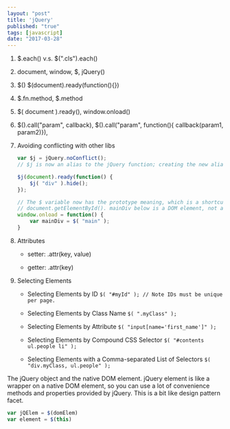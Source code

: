 ```yaml
---
layout: "post"
title: 'jQuery'
published: "true"
tags: [javascript]
date: "2017-03-28"
---
```


1. $.each() v.s. $(".cls").each()
2. document, window, $, jQuery()
3. $() $(document).ready(function(){})
4. $.fn.method, $.method
5. $( document ).ready(), window.onload()
6. $().call("param", callback), $().call("param", function(){ callback(param1, param2)}),
7. Avoiding conflicting with other libs

   ```js
   var $j = jQuery.noConflict();
   // $j is now an alias to the jQuery function; creating the new alias is optional.

   $j(document).ready(function() {
       $j( "div" ).hide();
   });

   // The $ variable now has the prototype meaning, which is a shortcut for
   // document.getElementById(). mainDiv below is a DOM element, not a jQuery object.
   window.onload = function() {
       var mainDiv = $( "main" );
   }
   ```

8. Attributes

   - setter: .attr(key, value)

   - getter: .attr(key)

9. Selecting Elements

   - Selecting Elements by ID
     ` $( "#myId" ); // Note IDs must be unique per page. `

   - Selecting Elements by Class Name
     ` $( ".myClass" ); `

   - Selecting Elements by Attribute
     ` $( "input[name='first_name']" ); `

   - Selecting Elements by Compound CSS Selector
     ` $( "#contents ul.people li" ); `

   - Selecting Elements with a Comma-separated List of Selectors
     ` $( "div.myClass, ul.people" ); `

The jQuery object and the native DOM element.
jQuery element is like a wrapper on a native DOM element, so you can use a lot of convenience methods and properties provided by jQuery. This is a bit like design pattern facet.

```js
var jQElem = $(domElem)
var element = $(this)
```